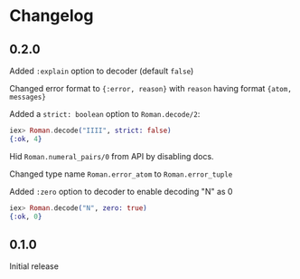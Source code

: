 # Changelog

## 0.2.0

Added `:explain` option to decoder (default `false`)

Changed error format to `{:error, reason}` with `reason` having format
`{atom, messages}`

Added a `strict: boolean` option to `Roman.decode/2`:

```elixir
iex> Roman.decode("IIII", strict: false)
{:ok, 4}
```

Hid `Roman.numeral_pairs/0` from API by disabling docs.

Changed type name `Roman.error_atom` to `Roman.error_tuple`

Added `:zero` option to decoder to enable decoding "N" as 0

```elixir
iex> Roman.decode("N", zero: true)
{:ok, 0}
```

## 0.1.0

Initial release

